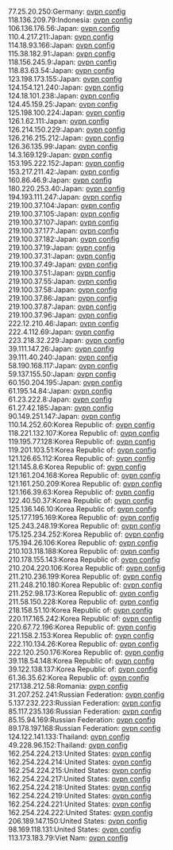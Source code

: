 77.25.20.250:Germany: [ovpn config](vpn/77_25_20_250.ovpn)  
118.136.209.79:Indonesia: [ovpn config](vpn/118_136_209_79.ovpn)  
106.136.176.56:Japan: [ovpn config](vpn/106_136_176_56.ovpn)  
110.4.217.211:Japan: [ovpn config](vpn/110_4_217_211.ovpn)  
114.18.93.166:Japan: [ovpn config](vpn/114_18_93_166.ovpn)  
115.38.182.91:Japan: [ovpn config](vpn/115_38_182_91.ovpn)  
118.156.245.9:Japan: [ovpn config](vpn/118_156_245_9.ovpn)  
118.83.63.54:Japan: [ovpn config](vpn/118_83_63_54.ovpn)  
123.198.173.155:Japan: [ovpn config](vpn/123_198_173_155.ovpn)  
124.154.121.240:Japan: [ovpn config](vpn/124_154_121_240.ovpn)  
124.18.101.238:Japan: [ovpn config](vpn/124_18_101_238.ovpn)  
124.45.159.25:Japan: [ovpn config](vpn/124_45_159_25.ovpn)  
125.198.100.224:Japan: [ovpn config](vpn/125_198_100_224.ovpn)  
126.1.62.111:Japan: [ovpn config](vpn/126_1_62_111.ovpn)  
126.214.150.229:Japan: [ovpn config](vpn/126_214_150_229.ovpn)  
126.216.215.212:Japan: [ovpn config](vpn/126_216_215_212.ovpn)  
126.36.135.99:Japan: [ovpn config](vpn/126_36_135_99.ovpn)  
14.3.169.129:Japan: [ovpn config](vpn/14_3_169_129.ovpn)  
153.195.222.152:Japan: [ovpn config](vpn/153_195_222_152.ovpn)  
153.217.211.42:Japan: [ovpn config](vpn/153_217_211_42.ovpn)  
160.86.46.9:Japan: [ovpn config](vpn/160_86_46_9.ovpn)  
180.220.253.40:Japan: [ovpn config](vpn/180_220_253_40.ovpn)  
194.193.111.247:Japan: [ovpn config](vpn/194_193_111_247.ovpn)  
219.100.37.104:Japan: [ovpn config](vpn/219_100_37_104.ovpn)  
219.100.37.105:Japan: [ovpn config](vpn/219_100_37_105.ovpn)  
219.100.37.107:Japan: [ovpn config](vpn/219_100_37_107.ovpn)  
219.100.37.177:Japan: [ovpn config](vpn/219_100_37_177.ovpn)  
219.100.37.182:Japan: [ovpn config](vpn/219_100_37_182.ovpn)  
219.100.37.19:Japan: [ovpn config](vpn/219_100_37_19.ovpn)  
219.100.37.31:Japan: [ovpn config](vpn/219_100_37_31.ovpn)  
219.100.37.49:Japan: [ovpn config](vpn/219_100_37_49.ovpn)  
219.100.37.51:Japan: [ovpn config](vpn/219_100_37_51.ovpn)  
219.100.37.55:Japan: [ovpn config](vpn/219_100_37_55.ovpn)  
219.100.37.58:Japan: [ovpn config](vpn/219_100_37_58.ovpn)  
219.100.37.86:Japan: [ovpn config](vpn/219_100_37_86.ovpn)  
219.100.37.87:Japan: [ovpn config](vpn/219_100_37_87.ovpn)  
219.100.37.96:Japan: [ovpn config](vpn/219_100_37_96.ovpn)  
222.12.210.46:Japan: [ovpn config](vpn/222_12_210_46.ovpn)  
222.4.112.69:Japan: [ovpn config](vpn/222_4_112_69.ovpn)  
223.218.32.229:Japan: [ovpn config](vpn/223_218_32_229.ovpn)  
39.111.147.26:Japan: [ovpn config](vpn/39_111_147_26.ovpn)  
39.111.40.240:Japan: [ovpn config](vpn/39_111_40_240.ovpn)  
58.190.168.117:Japan: [ovpn config](vpn/58_190_168_117.ovpn)  
59.137.155.50:Japan: [ovpn config](vpn/59_137_155_50.ovpn)  
60.150.204.195:Japan: [ovpn config](vpn/60_150_204_195.ovpn)  
61.195.14.84:Japan: [ovpn config](vpn/61_195_14_84.ovpn)  
61.23.222.8:Japan: [ovpn config](vpn/61_23_222_8.ovpn)  
61.27.42.185:Japan: [ovpn config](vpn/61_27_42_185.ovpn)  
90.149.251.147:Japan: [ovpn config](vpn/90_149_251_147.ovpn)  
110.14.252.60:Korea Republic of: [ovpn config](vpn/110_14_252_60.ovpn)  
118.221.132.107:Korea Republic of: [ovpn config](vpn/118_221_132_107.ovpn)  
119.195.77.128:Korea Republic of: [ovpn config](vpn/119_195_77_128.ovpn)  
119.201.103.51:Korea Republic of: [ovpn config](vpn/119_201_103_51.ovpn)  
121.126.65.112:Korea Republic of: [ovpn config](vpn/121_126_65_112.ovpn)  
121.145.8.6:Korea Republic of: [ovpn config](vpn/121_145_8_6.ovpn)  
121.161.204.168:Korea Republic of: [ovpn config](vpn/121_161_204_168.ovpn)  
121.161.250.209:Korea Republic of: [ovpn config](vpn/121_161_250_209.ovpn)  
121.166.39.63:Korea Republic of: [ovpn config](vpn/121_166_39_63.ovpn)  
122.40.50.37:Korea Republic of: [ovpn config](vpn/122_40_50_37.ovpn)  
125.136.146.10:Korea Republic of: [ovpn config](vpn/125_136_146_10.ovpn)  
125.177.195.169:Korea Republic of: [ovpn config](vpn/125_177_195_169.ovpn)  
125.243.248.19:Korea Republic of: [ovpn config](vpn/125_243_248_19.ovpn)  
175.125.234.252:Korea Republic of: [ovpn config](vpn/175_125_234_252.ovpn)  
175.194.26.106:Korea Republic of: [ovpn config](vpn/175_194_26_106.ovpn)  
210.103.118.188:Korea Republic of: [ovpn config](vpn/210_103_118_188.ovpn)  
210.178.155.143:Korea Republic of: [ovpn config](vpn/210_178_155_143.ovpn)  
210.204.220.106:Korea Republic of: [ovpn config](vpn/210_204_220_106.ovpn)  
211.210.236.199:Korea Republic of: [ovpn config](vpn/211_210_236_199.ovpn)  
211.248.210.180:Korea Republic of: [ovpn config](vpn/211_248_210_180.ovpn)  
211.252.98.173:Korea Republic of: [ovpn config](vpn/211_252_98_173.ovpn)  
211.58.150.228:Korea Republic of: [ovpn config](vpn/211_58_150_228.ovpn)  
218.158.51.10:Korea Republic of: [ovpn config](vpn/218_158_51_10.ovpn)  
220.117.165.242:Korea Republic of: [ovpn config](vpn/220_117_165_242.ovpn)  
220.67.72.196:Korea Republic of: [ovpn config](vpn/220_67_72_196.ovpn)  
221.158.2.153:Korea Republic of: [ovpn config](vpn/221_158_2_153.ovpn)  
222.110.134.26:Korea Republic of: [ovpn config](vpn/222_110_134_26.ovpn)  
222.120.250.176:Korea Republic of: [ovpn config](vpn/222_120_250_176.ovpn)  
39.118.54.148:Korea Republic of: [ovpn config](vpn/39_118_54_148.ovpn)  
39.122.138.137:Korea Republic of: [ovpn config](vpn/39_122_138_137.ovpn)  
61.36.35.62:Korea Republic of: [ovpn config](vpn/61_36_35_62.ovpn)  
217.138.212.58:Romania: [ovpn config](vpn/217_138_212_58.ovpn)  
31.207.252.241:Russian Federation: [ovpn config](vpn/31_207_252_241.ovpn)  
5.137.232.223:Russian Federation: [ovpn config](vpn/5_137_232_223.ovpn)  
85.117.235.136:Russian Federation: [ovpn config](vpn/85_117_235_136.ovpn)  
85.15.94.169:Russian Federation: [ovpn config](vpn/85_15_94_169.ovpn)  
89.178.197.168:Russian Federation: [ovpn config](vpn/89_178_197_168.ovpn)  
124.122.141.133:Thailand: [ovpn config](vpn/124_122_141_133.ovpn)  
49.228.96.152:Thailand: [ovpn config](vpn/49_228_96_152.ovpn)  
162.254.224.213:United States: [ovpn config](vpn/162_254_224_213.ovpn)  
162.254.224.214:United States: [ovpn config](vpn/162_254_224_214.ovpn)  
162.254.224.215:United States: [ovpn config](vpn/162_254_224_215.ovpn)  
162.254.224.217:United States: [ovpn config](vpn/162_254_224_217.ovpn)  
162.254.224.218:United States: [ovpn config](vpn/162_254_224_218.ovpn)  
162.254.224.219:United States: [ovpn config](vpn/162_254_224_219.ovpn)  
162.254.224.221:United States: [ovpn config](vpn/162_254_224_221.ovpn)  
162.254.224.222:United States: [ovpn config](vpn/162_254_224_222.ovpn)  
206.189.147.150:United States: [ovpn config](vpn/206_189_147_150.ovpn)  
98.169.118.131:United States: [ovpn config](vpn/98_169_118_131.ovpn)  
113.173.183.79:Viet Nam: [ovpn config](vpn/113_173_183_79.ovpn)  
